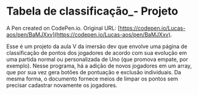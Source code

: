 # Tabela de classificação_- Projeto

A Pen created on CodePen.io. Original URL: [https://codepen.io/Lucas-aos/pen/BaMJXxv](https://codepen.io/Lucas-aos/pen/BaMJXxv).

Esse é um projeto da aula V da imersão dev que envolve uma página de classificação de pontos dos jogadores de acordo com sua evolução em uma partida normal ou personalizada de Uno (que promova empate, por exemplo). 
Nesse programa, há a adição de novos jogadores em um array, que por sua vez gera botões de pontuação e exclusão individuais. 
Da mesma forma, o documento fornece meios de limpar os pontos sem precisar cadastrar novamente os jogadores.

